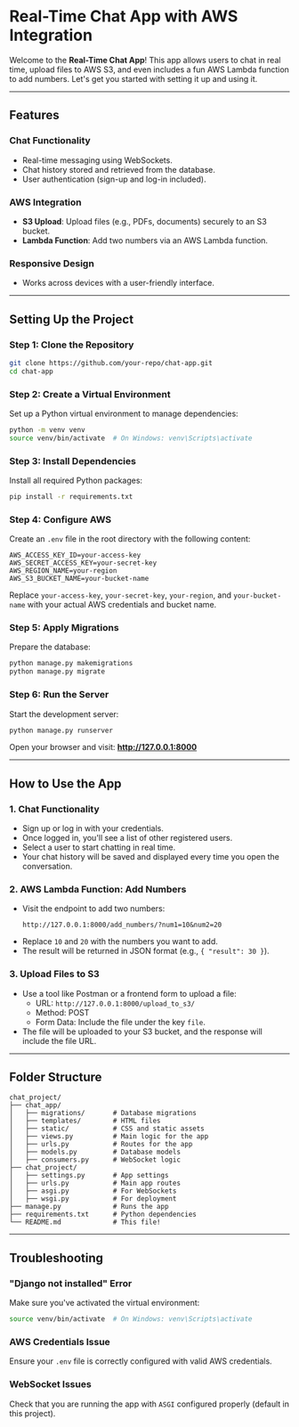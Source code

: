 # Real-Time Chat App with AWS Integration

Welcome to the **Real-Time Chat App**! This app allows users to chat in real time, upload files to AWS S3, and even includes a fun AWS Lambda function to add numbers. Let's get you started with setting it up and using it.

---

## Features

### Chat Functionality
- Real-time messaging using WebSockets.
- Chat history stored and retrieved from the database.
- User authentication (sign-up and log-in included).

### AWS Integration
- **S3 Upload**: Upload files (e.g., PDFs, documents) securely to an S3 bucket.
- **Lambda Function**: Add two numbers via an AWS Lambda function.

### Responsive Design
- Works across devices with a user-friendly interface.

---

## Setting Up the Project

### Step 1: Clone the Repository
```bash
git clone https://github.com/your-repo/chat-app.git
cd chat-app
```

### Step 2: Create a Virtual Environment
Set up a Python virtual environment to manage dependencies:
```bash
python -m venv venv
source venv/bin/activate  # On Windows: venv\Scripts\activate
```

### Step 3: Install Dependencies
Install all required Python packages:
```bash
pip install -r requirements.txt
```

### Step 4: Configure AWS
Create an `.env` file in the root directory with the following content:
```env
AWS_ACCESS_KEY_ID=your-access-key
AWS_SECRET_ACCESS_KEY=your-secret-key
AWS_REGION_NAME=your-region
AWS_S3_BUCKET_NAME=your-bucket-name
```
Replace `your-access-key`, `your-secret-key`, `your-region`, and `your-bucket-name` with your actual AWS credentials and bucket name.

### Step 5: Apply Migrations
Prepare the database:
```bash
python manage.py makemigrations
python manage.py migrate
```

### Step 6: Run the Server
Start the development server:
```bash
python manage.py runserver
```
Open your browser and visit: **http://127.0.0.1:8000**

---

## How to Use the App

### 1. Chat Functionality
- Sign up or log in with your credentials.
- Once logged in, you'll see a list of other registered users.
- Select a user to start chatting in real time.
- Your chat history will be saved and displayed every time you open the conversation.

### 2. AWS Lambda Function: Add Numbers
- Visit the endpoint to add two numbers:
  ```
  http://127.0.0.1:8000/add_numbers/?num1=10&num2=20
  ```
- Replace `10` and `20` with the numbers you want to add.
- The result will be returned in JSON format (e.g., `{ "result": 30 }`).

### 3. Upload Files to S3
- Use a tool like Postman or a frontend form to upload a file:
  - URL: `http://127.0.0.1:8000/upload_to_s3/`
  - Method: POST
  - Form Data: Include the file under the key `file`.
- The file will be uploaded to your S3 bucket, and the response will include the file URL.

---

## Folder Structure
```
chat_project/
├── chat_app/
│   ├── migrations/       # Database migrations
│   ├── templates/        # HTML files
│   ├── static/           # CSS and static assets
│   ├── views.py          # Main logic for the app
│   ├── urls.py           # Routes for the app
│   ├── models.py         # Database models
│   ├── consumers.py      # WebSocket logic
├── chat_project/
│   ├── settings.py       # App settings
│   ├── urls.py           # Main app routes
│   ├── asgi.py           # For WebSockets
│   ├── wsgi.py           # For deployment
├── manage.py             # Runs the app
├── requirements.txt      # Python dependencies
└── README.md             # This file!
```

---

## Troubleshooting

### "Django not installed" Error
Make sure you've activated the virtual environment:
```bash
source venv/bin/activate  # On Windows: venv\Scripts\activate
```

### AWS Credentials Issue
Ensure your `.env` file is correctly configured with valid AWS credentials.

### WebSocket Issues
Check that you are running the app with `ASGI` configured properly (default in this project).


